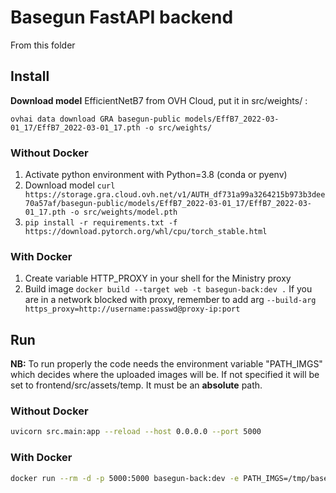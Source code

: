 # Basegun FastAPI backend

From this folder

## Install

**Download model** EfficientNetB7 from OVH Cloud, put it in src/weights/ :
```
ovhai data download GRA basegun-public models/EffB7_2022-03-01_17/EffB7_2022-03-01_17.pth -o src/weights/
```

### Without Docker
1. Activate python environment with Python=3.8 (conda or pyenv)
2. Download model `curl https://storage.gra.cloud.ovh.net/v1/AUTH_df731a99a3264215b973b3dee70a57af/basegun-public/models/EffB7_2022-03-01_17/EffB7_2022-03-01_17.pth -o src/weights/model.pth`
3. `pip install -r requirements.txt -f https://download.pytorch.org/whl/cpu/torch_stable.html`

### With Docker
1. Create variable HTTP_PROXY in your shell for the Ministry proxy
2. Build image `docker build --target web -t basegun-back:dev .`
If you are in a network blocked with proxy, remember to add arg `--build-arg https_proxy=http://username:passwd@proxy-ip:port`


## Run

**NB:** To run properly the code needs the environment variable "PATH_IMGS" which decides where the uploaded images will be.
If not specified it will be set to frontend/src/assets/temp.
It must be an **absolute** path.

### Without Docker
```bash
uvicorn src.main:app --reload --host 0.0.0.0 --port 5000
```

### With Docker
```bash
docker run --rm -d -p 5000:5000 basegun-back:dev -e PATH_IMGS=/tmp/basegun/
```

